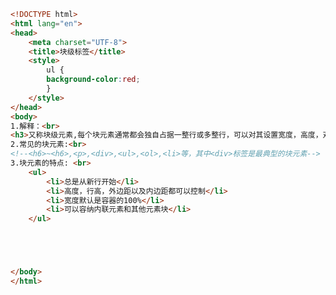 
<BlogInfo id="44" title="21.块级标签" author="白日梦想猿" pv=0 read_times=0 pre_cost_time="0分25秒" category="css学习" tag_list="['css学习']" create_time="2020.07.18 15:56:44" update_time="2020.07.18 17:17:30" />

```html
<!DOCTYPE html>
<html lang="en">
<head>
    <meta charset="UTF-8">
    <title>块级标签</title>
    <style>
        ul {
        background-color:red;
        }
    </style>
</head>
<body>
1.解释：<br>
<h3>又称块级元素,每个块元素通常都会独自占据一整行或多整行，可以对其设置宽度，高度，对其等属性，常用于网页布局和网页结构的搭建</h3>
2.常见的块元素:<br>
<!--<h6>~<h6>,<p>,<div>,<ul>,<ol>,<li>等，其中<div>标签是最典型的块元素-->
3.块元素的特点: <br>
    <ul>
        <li>总是从新行开始</li>
        <li>高度，行高，外边距以及内边距都可以控制</li>
        <li>宽度默认是容器的100%</li>
        <li>可以容纳内联元素和其他元素块</li>
    </ul>





</body>
</html>
```
